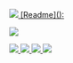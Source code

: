 

<p><a href="https://github.com/taoste/taoste.github.io/issues/1" title="[Note] : ??? 科学上网 / hosts · Issue #1 · taoste/taoste.github.io"><img src="https://img.shields.io/badge/苦撑-待变-brightgreen.svg"/> [Readme]():</p> 
  
<p><a href="https://ssl.gstatic.com/support/content/images/static/homepage_header_background.svg" title="【好图】Google Chrome帮助 https://support.google.com/chrome/?p=help&ctx=keyboard#topic=7438008">
<img src="https://ssl.gstatic.com/support/content/images/static/homepage_header_background.svg?raw=true"/></p>

<img src="https://github.com/taoste/Hello-World/blob/master/images/生食.png?raw=true"/>

<img src="https://github.com/taoste/Hello-World/blob/master/images/中医阴阳五行.jpg?raw=true"/>

<img src="https://github.com/taoste/Hello-World/blob/master/images/get.jpg?raw=true"/>

<img src="https://github.com/taoste/Hello-World/blob/master/images/87120.jpg?raw=true"/>


